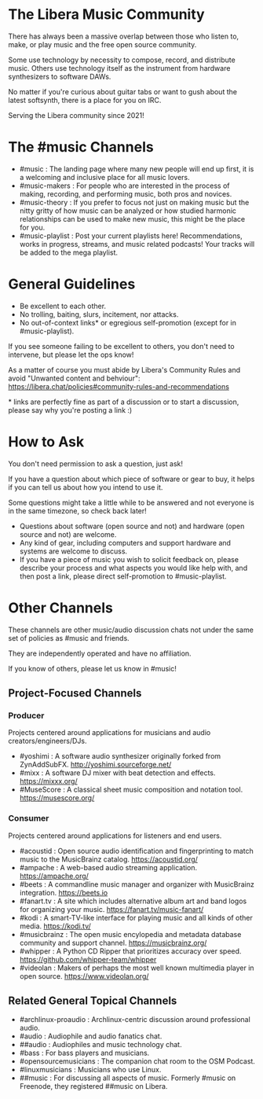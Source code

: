 # The Libera Music Community

There has always been a massive overlap between those who listen to, make, or play music and the free open source community.

Some use technology by necessity to compose, record, and distribute music.
Others use technology itself as the instrument from hardware synthesizers to software DAWs.

No matter if you're curious about guitar tabs or want to gush about the latest softsynth, there is a place for you on IRC.

Serving the Libera community since 2021!

# The #music Channels

- #music : The landing page where many new people will end up first, it is a welcoming and inclusive place for all music lovers.
- #music-makers : For people who are interested in the process of making, recording, and performing music, both pros and novices.
- #music-theory : If you prefer to focus not just on making music but the nitty gritty of how music can be analyzed or how studied harmonic relationships can be used to make new music, this might be the place for you.
- #music-playlist : Post your current playlists here! Recommendations, works in progress, streams, and music related podcasts! Your tracks will be added to the mega playlist.

# General Guidelines

- Be excellent to each other.
- No trolling, baiting, slurs, incitement, nor attacks.
- No out-of-context links* or egregious self-promotion (except for in #music-playlist).

If you see someone failing to be excellent to others, you don't need to intervene, but please let the ops know!

As a matter of course you must abide by Libera's Community Rules and avoid "Unwanted content and behviour": https://libera.chat/policies#community-rules-and-recommendations

\* links are perfectly fine as part of a discussion or to start a discussion, please say why you're posting a link :)

# How to Ask

You don't need permission to ask a question, just ask!

If you have a question about which piece of software or gear to buy, it helps if you can tell us about how you intend to use it.

Some questions might take a little while to be answered and not everyone is in the same timezone, so check back later!

- Questions about software (open source and not) and hardware (open source and not) are welcome.
- Any kind of gear, including computers and support hardware and systems are welcome to discuss.
- If you have a piece of music you wish to solicit feedback on, please describe your process and what aspects you would like help with, and then post a link, please direct self-promotion to #music-playlist.

# Other Channels

These channels are other music/audio discussion chats not under the same set of policies as #music and friends.

They are independently operated and have no affiliation.

If you know of others, please let us know in #music!

## Project-Focused Channels

### Producer

Projects centered around applications for musicians and audio creators/engineers/DJs.

- #yoshimi : A software audio synthesizer originally forked from ZynAddSubFX. http://yoshimi.sourceforge.net/
- #mixx    : A software DJ mixer with beat detection and effects. https://mixxx.org/
- #MuseScore : A classical sheet music composition and notation tool. https://musescore.org/

### Consumer

Projects centered around applications for listeners and end users.

- #acoustid : Open source audio identification and fingerprinting to match music to the MusicBrainz catalog. https://acoustid.org/
- #ampache : A web-based audio streaming application. https://ampache.org/
- #beets   : A commandline music manager and organizer with MusicBrainz integration. https://beets.io
- #fanart.tv : A site which includes alternative album art and band logos for organizing your music. https://fanart.tv/music-fanart/
- #kodi : A smart-TV-like interface for playing music and all kinds of other media. https://kodi.tv/
- #musicbrainz : The open music encylopedia and metadata database community and support channel. https://musicbrainz.org/
- #whipper : A Python CD Ripper that prioritizes accuracy over speed. https://github.com/whipper-team/whipper
- #videolan : Makers of perhaps the most well known multimedia player in open source. https://www.videolan.org/

## Related General Topical Channels

- #archlinux-proaudio : Archlinux-centric discussion around professional audio.
- #audio : Audiophile and audio fanatics chat.
- ##audio : Audiophiles and music technology chat.
- #bass : For bass players and musicians.
- #opensourcemusicians : The companion chat room to the OSM Podcast.
- #linuxmusicians : Musicians who use Linux.
- ##music : For discussing all aspects of music. Formerly #music on Freenode, they registered ##music on Libera.
